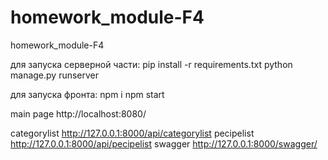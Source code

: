# homework_module-F4
homework_module-F4

для запуска серверной части:
pip install -r requirements.txt
python manage.py runserver

для запуска фронта:
npm i
npm start

main page http://localhost:8080/

categorylist http://127.0.0.1:8000/api/categorylist
pecipelist http://127.0.0.1:8000/api/pecipelist
swagger http://127.0.0.1:8000/swagger/
